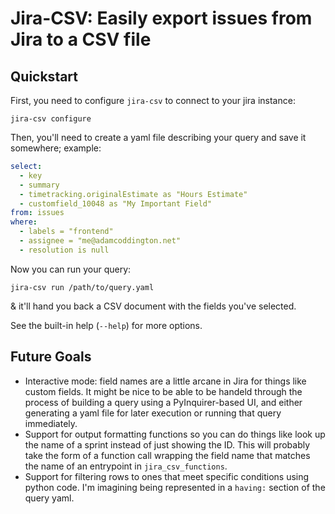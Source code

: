 # Jira-CSV: Easily export issues from Jira to a CSV file

## Quickstart

First, you need to configure `jira-csv` to connect to your jira instance:

```
jira-csv configure
```

Then, you'll need to create a yaml file describing your query and save it
somewhere; example:

```yaml
select:
  - key
  - summary
  - timetracking.originalEstimate as "Hours Estimate"
  - customfield_10048 as "My Important Field"
from: issues
where:
  - labels = "frontend"
  - assignee = "me@adamcoddington.net"
  - resolution is null
```

Now you can run your query:

```
jira-csv run /path/to/query.yaml
```

& it'll hand you back a CSV document with the fields you've selected.

See the built-in help (`--help`) for more options.

## Future Goals

- Interactive mode: field names are a little arcane in Jira for things
  like custom fields. It might be nice to be able to be handeld through
  the process of building a query using a PyInquirer-based UI, and either
  generating a yaml file for later execution or running that query
  immediately.
- Support for output formatting functions so you can do things like
  look up the name of a sprint instead of just showing the ID. This will
  probably take the form of a function call wrapping the field name that
  matches the name of an entrypoint in `jira_csv_functions`.
- Support for filtering rows to ones that meet specific conditions using
  python code. I'm imagining being represented in a `having:` section
  of the query yaml.

